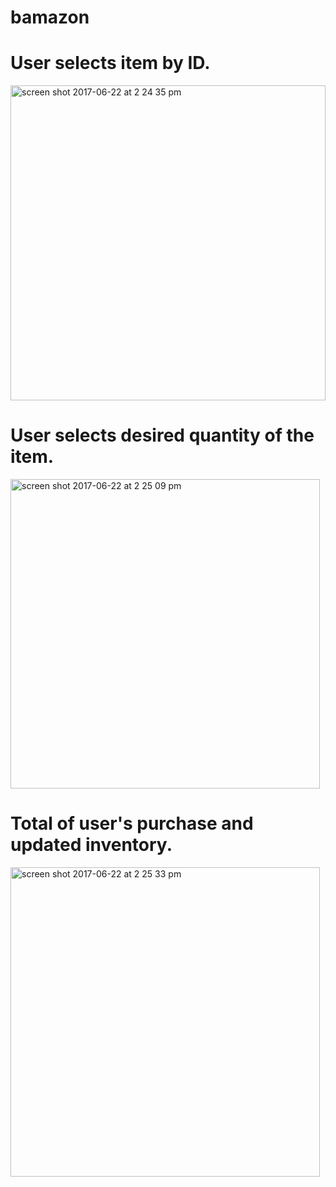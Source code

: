 # bamazon



# User selects item by ID.

<img width="504" alt="screen shot 2017-06-22 at 2 24 35 pm" src="https://user-images.githubusercontent.com/24966013/27452781-eafc80b4-5761-11e7-8e5c-d7bf91f4054c.png">

# User selects desired quantity of the item.
<img width="495" alt="screen shot 2017-06-22 at 2 25 09 pm" src="https://user-images.githubusercontent.com/24966013/27452815-0d28800c-5762-11e7-8ae2-8053c76d10d1.png">

# Total of user's purchase and updated inventory.

<img width="495" alt="screen shot 2017-06-22 at 2 25 33 pm" src="https://user-images.githubusercontent.com/24966013/27452824-16629c0c-5762-11e7-85df-ccb1b8e4e712.png">
